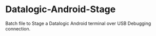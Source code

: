 # Datalogic-Android-Stage
Batch file to Stage a Datalogic Android terminal over USB Debugging connection.
